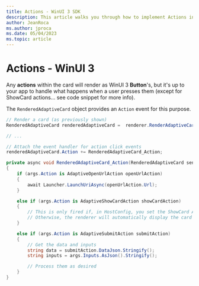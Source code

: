 ```yaml
---
title: Actions - WinUI 3 SDK
description: This article walks you through how to implement Actions in Adaptive Cards using the WinUI 3 SDK.
author: JeanRoca
ms.author: jproca
ms.date: 05/04/2023
ms.topic: article
---
```


# Actions - WinUI 3

Any **actions** within the card will render as WinUI 3 **Button**'s, but it's up to your app to handle what happens when a user presses them (except for ShowCard actions... see code snippet for more info).

The `RenderedAdaptiveCard` object provides an `Action` event for this purpose.

```csharp
// Render a card (as previously shown)
RenderedAdaptiveCard renderedAdaptiveCard =  renderer.RenderAdaptiveCard(card);

// ...

// Attach the event handler for action click events
renderedAdaptiveCard.Action += RenderedAdaptiveCard_Action;

private async void RenderedAdaptiveCard_Action(RenderedAdaptiveCard sender, AdaptiveActionEventArgs args)
{
    if (args.Action is AdaptiveOpenUrlAction openUrlAction)
    {
        await Launcher.LaunchUriAsync(openUrlAction.Url);
    }

    else if (args.Action is AdaptiveShowCardAction showCardAction)
    {
        // This is only fired if, in HostConfig, you set the ShowCard ActionMode to Popup.
        // Otherwise, the renderer will automatically display the card inline without firing this event.
    }

    else if (args.Action is AdaptiveSubmitAction submitAction)
    {
        // Get the data and inputs
        string data = submitAction.DataJson.Stringify();
        string inputs = args.Inputs.AsJson().Stringify();

        // Process them as desired
    }
}
```
